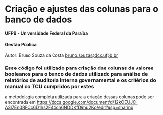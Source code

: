 # Criação e ajustes das colunas para o banco de dados 

#### UFPB - Universidade Federal da Paraíba
#### Gestão Pública

Autor: Bruno Souza da Costa 
bruno.souza@dcx.ufpb.br

### Esse código foi utilizado para criação das colunas de valores booleanos para o banco de dados utilizado para análise de relatórios de auditoria interna governamental e os critérios do manual do TCU cumpridos por estes

a metodologia completa utilizada para a criação dessas colunas pode ser encontrada em https://docs.google.com/document/d/12kOEUJC-A3l7En0RRCc6D1hs2F44cn6NDDKfD6hu2Ko/edit?usp=sharing
